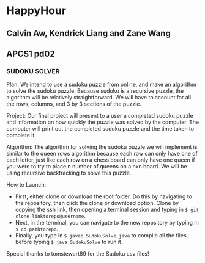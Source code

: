 # HappyHour
## Calvin Aw, Kendrick Liang and Zane Wang
## APCS1 pd02

### SUDOKU SOLVER

Plan:
We intend to use a sudoku puzzle from online, and make an algorithm to
solve the sudoku puzzle. Because sudoku is a recursive puzzle, the algorithm 
will be relatively straightforward. We will have to account for all the rows,
columns, and 3 by 3 sections of the puzzle.

Project:
Our final project will present to a user a completed sudoku puzzle and 
information on how quickly the puzzle was solved by the computer. The computer
will print out the completed sudoku puzzle and the time taken to complete it.

Algorithm: 
The algorithm for solving the sudoku puzzle we will implement is similar to 
the queen rows algorithm because each row can only have one of each letter,
just like each row on a chess board can only have one queen if you were to try
to place n number of queens on a nxn board. We will be using recursive backtracking
to solve this puzzle.

How to Launch:
- First, either clone or download the root folder. Do this by navigating to the 
repository, then click the clone or download option. Clone by copying the ssh 
link, then opening a terminal session and typing in 
`$ git clone linktorepo@username`.
- Next, in the terminal, you can navigate to the new repository by typing in 
`$ cd pathtorepo`.
- Finally, you type in `$ javac SudokuSolve.java` to compile all the files, before
typing `$ java SudokuSolve` to run it.

Special thanks to tomstewart89 for the Sudoku csv files!

